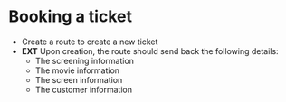 # Booking a ticket

- Create a route to create a new ticket
- **EXT** Upon creation, the route should send back the following details:
    - The screening information
    - The movie information
    - The screen information
    - The customer information
